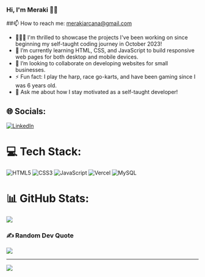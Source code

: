 ### Hi, I'm Meraki 👋🏽

##📫 How to reach me: merakiarcana@gmail.com

- 👩🏽‍💻 I'm thrilled to showcase the projects I've been working on since beginning my self-taught coding journey in October 2023!</br>
- 🌱 I’m currently learning HTML, CSS, and JavaScript to build responsive web pages for both desktop and mobile devices.</br>
- 🤝 I’m looking to collaborate on developing websites for small businesses.</br>
- ⚡ Fun fact: I play the harp, race go-karts, and have been gaming since I was 6 years old.</br>
- 💬 Ask me about how I stay motivated as a self-taught developer!

  
## 🌐 Socials:
[![LinkedIn](https://img.shields.io/badge/LinkedIn-%230077B5.svg?logo=linkedin&logoColor=white)](https://linkedin.com/in/https://www.linkedin.com/in/meraki-arcana/) 

# 💻 Tech Stack:
![HTML5](https://img.shields.io/badge/html5-%23E34F26.svg?style=for-the-badge&logo=html5&logoColor=white) ![CSS3](https://img.shields.io/badge/css3-%231572B6.svg?style=for-the-badge&logo=css3&logoColor=white) ![JavaScript](https://img.shields.io/badge/javascript-%23323330.svg?style=for-the-badge&logo=javascript&logoColor=%23F7DF1E) ![Vercel](https://img.shields.io/badge/vercel-%23000000.svg?style=for-the-badge&logo=vercel&logoColor=white) ![MySQL](https://img.shields.io/badge/mysql-4479A1.svg?style=for-the-badge&logo=mysql&logoColor=white)

# 📊 GitHub Stats:
![](https://github-readme-stats.vercel.app/api/top-langs/?username=meraki-arcana&theme=dark&hide_border=false&include_all_commits=false&count_private=false&layout=compact)

### ✍️ Random Dev Quote
![](https://quotes-github-readme.vercel.app/api?type=vetical&theme=tokyonight)

---
[![](https://visitcount.itsvg.in/api?id=meraki-arcana&icon=0&color=8)](https://visitcount.itsvg.in)

<!-- Proudly created with GPRM ( https://gprm.itsvg.in ) -->
